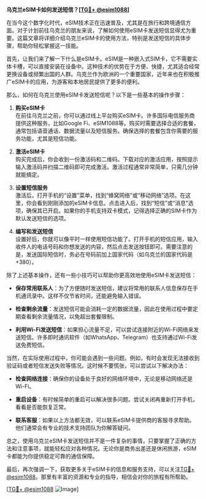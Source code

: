 **乌克兰eSIM卡如何发送短信？[[TG💪+ @esim1088](https://t.me/s/esim1088)]**

在当今这个数字化时代，eSIM技术正在迅速普及，尤其是在旅行和跨境通信方面。对于计划前往乌克兰的朋友来说，了解如何使用eSIM卡发送短信显得尤为重要。这篇文章将详细介绍乌克兰eSIM卡的使用方法，特别是发送短信的具体步骤，帮助你轻松掌握这一技能。

首先，让我们来了解一下什么是eSIM卡。eSIM是一种嵌入式SIM卡，它不需要实体卡槽，可以直接安装在设备中。这种技术的优势在于方便、快捷，尤其适合经常更换设备或频繁出国的人群。乌克兰作为欧洲的一个重要国家，近年来也在积极推广eSIM卡的应用，为游客和本地居民提供了更多的便利。

那么，如何在乌克兰使用eSIM卡发送短信呢？以下是一些基本的操作步骤：

1. **购买eSIM卡**  
   在前往乌克兰之前，你可以通过线上平台购买eSIM卡。许多国际电信服务商提供这种服务，比如Google Fi、eSIM1088等。购买时需要选择合适的套餐，通常包括语音通话、数据流量以及短信服务。确保选择的套餐包含你需要的服务功能，尤其是短信功能。

2. **激活eSIM卡**  
   购买完成后，你会收到一份激活码和二维码。下载对应的激活应用，按照提示输入激活码并扫描二维码即可完成激活。激活过程通常非常简单，只需几分钟就能搞定。

3. **设置短信服务**  
   激活后，打开手机的“设置”菜单，找到“蜂窝网络”或“移动网络”选项。在这里，你会看到刚刚添加的eSIM卡信息。点击进入后，找到“短信”或“消息”选项，确保其已开启。如果你的手机支持双卡模式，记得选择正确的SIM卡作为默认发送短信的选项。

4. **编写和发送短信**  
   设置好后，你就可以像平时一样使用短信功能了。打开手机的短信应用，输入收件人的电话号码和你想发送的内容，然后点击发送按钮即可。需要注意的是，发送国际短信时，务必在号码前加上国家代码（如乌克兰的国家代码是+380）。

除了上述基本操作，还有一些小技巧可以帮助你更高效地使用eSIM卡发送短信：

- **保存常用联系人**：为了方便随时发送短信，建议将常用的联系人信息保存在手机通讯录中。这样不仅节省时间，还能避免输入错误。
  
- **检查剩余流量**：发送短信可能会消耗一定的数据流量，因此在使用过程中要定期查看剩余流量情况，以免超出套餐限制。

- **利用Wi-Fi发送短信**：如果担心流量不足，可以尝试连接附近的Wi-Fi网络来发送短信。许多即时通讯软件（如WhatsApp、Telegram）也支持通过Wi-Fi发送免费短信。

当然，在实际使用过程中，你可能会遇到一些问题。例如，有时会发现无法接收到验证码或者短信发送失败等情况。这时候不要慌张，可以尝试以下解决办法：

- **检查网络连接**：确保你的设备处于良好的网络环境中，无论是移动网络还是Wi-Fi。
  
- **重启设备**：有时候简单的重启可以解决很多问题。尝试关闭再重新打开手机，看看是否能恢复正常。

- **联系客服**：如果以上方法都无效，可以联系eSIM卡提供商的客服寻求帮助。他们通常会有专业的技术支持团队为你解答疑问。

总之，使用乌克兰eSIM卡发送短信并不是一件复杂的事情，只要掌握了正确的方法和注意事项，就能轻松应对各种情况。无论你是商务出差还是休闲旅游，eSIM卡都能为你提供稳定可靠的通信保障。

最后，再次强调一下，获取更多关于eSIM卡的信息和服务支持，可以关注[TG💪+ @esim1088](https://t.me/s/esim1088)。那里有丰富的资源和专业的指导，相信会对你的旅程有所帮助。

[[TG💪+ @esim1088](https://t.me/s/esim1088) ![Image](https://i.postimg.cc/4NQfJmqS/Snipaste-2025-05-13-00-14-12.png)]